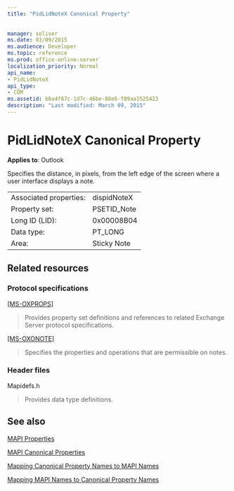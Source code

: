 ```yaml
---
title: "PidLidNoteX Canonical Property"
 
 
manager: soliver
ms.date: 03/09/2015
ms.audience: Developer
ms.topic: reference
ms.prod: office-online-server
localization_priority: Normal
api_name:
- PidLidNoteX
api_type:
- COM
ms.assetid: b8a4f87c-1d7c-46be-88e6-f09aa1525423
description: "Last modified: March 09, 2015"
---
```


# PidLidNoteX Canonical Property

  
  
**Applies to**: Outlook 
  
Specifies the distance, in pixels, from the left edge of the screen where a user interface displays a note.
  
|||
|:-----|:-----|
|Associated properties:  <br/> |dispidNoteX  <br/> |
|Property set:  <br/> |PSETID_Note  <br/> |
|Long ID (LID):  <br/> |0x00008B04  <br/> |
|Data type:  <br/> |PT_LONG  <br/> |
|Area:  <br/> |Sticky Note  <br/> |
   
## Related resources

### Protocol specifications

[[MS-OXPROPS]](http://msdn.microsoft.com/library/f6ab1613-aefe-447d-a49c-18217230b148%28Office.15%29.aspx)
  
> Provides property set definitions and references to related Exchange Server protocol specifications.
    
[[MS-OXONOTE]](http://msdn.microsoft.com/library/6bf4ed7e-316c-4a3c-be27-5ec93e7ab39f%28Office.15%29.aspx)
  
> Specifies the properties and operations that are permissible on notes.
    
### Header files

Mapidefs.h
  
> Provides data type definitions.
    
## See also



[MAPI Properties](mapi-properties.md)
  
[MAPI Canonical Properties](mapi-canonical-properties.md)
  
[Mapping Canonical Property Names to MAPI Names](mapping-canonical-property-names-to-mapi-names.md)
  
[Mapping MAPI Names to Canonical Property Names](mapping-mapi-names-to-canonical-property-names.md)

